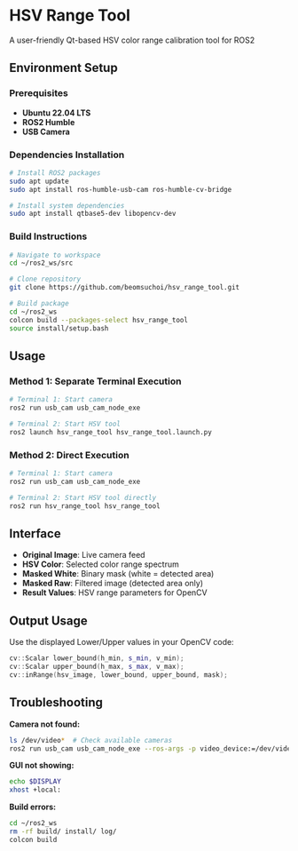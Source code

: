 # HSV Range Tool

A user-friendly Qt-based HSV color range calibration tool for ROS2

## Environment Setup

### Prerequisites
- **Ubuntu 22.04 LTS**
- **ROS2 Humble**
- **USB Camera**

### Dependencies Installation
```bash
# Install ROS2 packages
sudo apt update
sudo apt install ros-humble-usb-cam ros-humble-cv-bridge

# Install system dependencies
sudo apt install qtbase5-dev libopencv-dev
```

### Build Instructions
```bash
# Navigate to workspace
cd ~/ros2_ws/src

# Clone repository
git clone https://github.com/beomsuchoi/hsv_range_tool.git

# Build package
cd ~/ros2_ws
colcon build --packages-select hsv_range_tool
source install/setup.bash
```

## Usage

### Method 1: Separate Terminal Execution
```bash
# Terminal 1: Start camera
ros2 run usb_cam usb_cam_node_exe

# Terminal 2: Start HSV tool
ros2 launch hsv_range_tool hsv_range_tool.launch.py
```

### Method 2: Direct Execution
```bash
# Terminal 1: Start camera
ros2 run usb_cam usb_cam_node_exe

# Terminal 2: Start HSV tool directly
ros2 run hsv_range_tool hsv_range_tool
```

## Interface

- **Original Image**: Live camera feed
- **HSV Color**: Selected color range spectrum  
- **Masked White**: Binary mask (white = detected area)
- **Masked Raw**: Filtered image (detected area only)
- **Result Values**: HSV range parameters for OpenCV

## Output Usage

Use the displayed Lower/Upper values in your OpenCV code:
```cpp
cv::Scalar lower_bound(h_min, s_min, v_min);
cv::Scalar upper_bound(h_max, s_max, v_max);
cv::inRange(hsv_image, lower_bound, upper_bound, mask);
```

## Troubleshooting

**Camera not found:**
```bash
ls /dev/video*  # Check available cameras
ros2 run usb_cam usb_cam_node_exe --ros-args -p video_device:=/dev/video2
```

**GUI not showing:**
```bash
echo $DISPLAY
xhost +local:
```

**Build errors:**
```bash
cd ~/ros2_ws
rm -rf build/ install/ log/
colcon build
```
